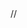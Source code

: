 <!DOCTYPE html>
<html lang="en">
<head>
    <meta charset="UTF-8">
    <title>Title</title>
</head>
<body>
    //

</body>
</html>